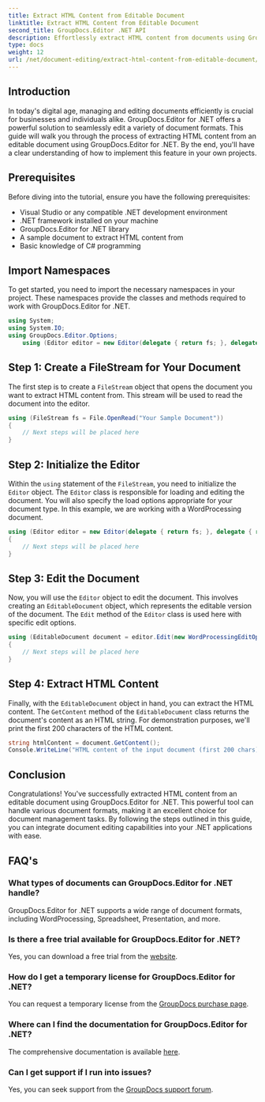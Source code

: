 ```yaml
---
title: Extract HTML Content from Editable Document
linktitle: Extract HTML Content from Editable Document
second_title: GroupDocs.Editor .NET API
description: Effortlessly extract HTML content from documents using GroupDocs.Editor for .NET. Follow our detailed guide for seamless integration and document management.
type: docs
weight: 12
url: /net/document-editing/extract-html-content-from-editable-document/
---
```

## Introduction
In today's digital age, managing and editing documents efficiently is crucial for businesses and individuals alike. GroupDocs.Editor for .NET offers a powerful solution to seamlessly edit a variety of document formats. This guide will walk you through the process of extracting HTML content from an editable document using GroupDocs.Editor for .NET. By the end, you'll have a clear understanding of how to implement this feature in your own projects.
## Prerequisites
Before diving into the tutorial, ensure you have the following prerequisites:
- Visual Studio or any compatible .NET development environment
- .NET framework installed on your machine
- GroupDocs.Editor for .NET library
- A sample document to extract HTML content from
- Basic knowledge of C# programming
## Import Namespaces
To get started, you need to import the necessary namespaces in your project. These namespaces provide the classes and methods required to work with GroupDocs.Editor for .NET.
```csharp
using System;
using System.IO;
using GroupDocs.Editor.Options;
	using (Editor editor = new Editor(delegate { return fs; }, delegate { return new WordProcessingLoadOptions(); }))
```
## Step 1: Create a FileStream for Your Document
The first step is to create a `FileStream` object that opens the document you want to extract HTML content from. This stream will be used to read the document into the editor.
```csharp
using (FileStream fs = File.OpenRead("Your Sample Document"))
{
    // Next steps will be placed here
}
```
## Step 2: Initialize the Editor
Within the `using` statement of the `FileStream`, you need to initialize the `Editor` object. The `Editor` class is responsible for loading and editing the document. You will also specify the load options appropriate for your document type. In this example, we are working with a WordProcessing document.
```csharp
using (Editor editor = new Editor(delegate { return fs; }, delegate { return new WordProcessingLoadOptions(); }))
{
    // Next steps will be placed here
}
```
## Step 3: Edit the Document
Now, you will use the `Editor` object to edit the document. This involves creating an `EditableDocument` object, which represents the editable version of the document. The `Edit` method of the `Editor` class is used here with specific edit options.
```csharp
using (EditableDocument document = editor.Edit(new WordProcessingEditOptions()))
{
    // Next steps will be placed here
}
```
## Step 4: Extract HTML Content
Finally, with the `EditableDocument` object in hand, you can extract the HTML content. The `GetContent` method of the `EditableDocument` class returns the document's content as an HTML string. For demonstration purposes, we'll print the first 200 characters of the HTML content.
```csharp
string htmlContent = document.GetContent();
Console.WriteLine("HTML content of the input document (first 200 chars): {0}", htmlContent.Substring(0, 200));
```

## Conclusion
Congratulations! You've successfully extracted HTML content from an editable document using GroupDocs.Editor for .NET. This powerful tool can handle various document formats, making it an excellent choice for document management tasks. By following the steps outlined in this guide, you can integrate document editing capabilities into your .NET applications with ease.
## FAQ's
### What types of documents can GroupDocs.Editor for .NET handle?
GroupDocs.Editor for .NET supports a wide range of document formats, including WordProcessing, Spreadsheet, Presentation, and more.
### Is there a free trial available for GroupDocs.Editor for .NET?
Yes, you can download a free trial from the [website](https://releases.groupdocs.com/).
### How do I get a temporary license for GroupDocs.Editor for .NET?
You can request a temporary license from the [GroupDocs purchase page](https://purchase.groupdocs.com/temporary-license/).
### Where can I find the documentation for GroupDocs.Editor for .NET?
The comprehensive documentation is available [here](https://reference.groupdocs.com/editor/net/).
### Can I get support if I run into issues?
Yes, you can seek support from the [GroupDocs support forum](https://forum.groupdocs.com/c/editor/20).

